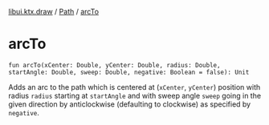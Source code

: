 [libui.ktx.draw](../README.md) / [Path](README.md) / [arcTo](arc-to.md)

# arcTo

`fun arcTo(xCenter: Double, yCenter: Double, radius: Double, startAngle: Double, sweep: Double, negative: Boolean = false): Unit`

Adds an arc to the path which is centered at (`xCenter`, `yCenter`) position with radius `radius`
starting at `startAngle` and with sweep angle `sweep` going in the given direction by
anticlockwise (defaulting to clockwise) as specified by `negative`.

